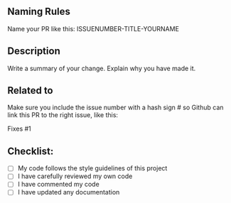 ## Naming Rules
Name your PR like this: ISSUENUMBER-TITLE-YOURNAME

## Description
Write a summary of your change. Explain why you have made it.

## Related to
Make sure you include the issue number with a hash sign # so Github can link this PR to the right issue, like this:

Fixes #1

## Checklist:
- [ ] My code follows the style guidelines of this project
- [ ] I have carefully reviewed my own code
- [ ] I have commented my code
- [ ] I have updated any documentation
